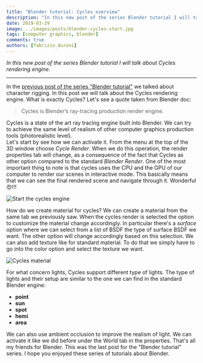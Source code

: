 ```yaml
---
title: "Blender tutorial: Cycles overview"
description: "In this new post of the series Blender tutorial I will talk about Cycles."
date: 2019-03-29
image: ../images/posts/blender-cycles-start.jpg
tags: [computer graphics, blender]
comments: true
authors: [fabrizio_duroni]
---
```


*In this new post of the series Blender tutorial I will talk about Cycles rendering engine.*

---

In the [previous post of the series "Blender tutorial"](/2019/03/28/blender-tutorial-14-armatures-character-rigging/)
we talked about character rigging. In this post we will talk about the Cycles rendering engine. What is exactly Cycles?
Let's see a quote taken from Blender doc:

> Cycles is Blender’s ray-tracing production render engine.

Cycles is a state of the art ray tracing engine built into Blender. We can try to achieve the same level of realism of
other computer graphics production tools (photorealistic level).  
Let's start by see how we can activate it. From the menu at the top of the 3D window choose *Cycle Render*. When we do
this operation, the render properties tab will change, as a consequence of the fact that Cycles as other option compared
to the standard *Blender Render*. One of the most important thing to note is that cycles uses the CPU and the GPU of our
computer to render our scenes in interactive mode. This basically means that we can see the final rendered scene and
navigate through it. Wonderful :heart_eyes:!!!

![Start the cycles engine](../images/posts/blender-cycles-start.jpg)

How do we create material for cycles? We can create a material from the same tab we previously saw. When the cycles
render is selected the option to customize the material change accordingly. In particular there's a *surface* option
where we can select from a list of BSDF the type of surface BSDF we want. The other option will change accordingly based
on this selection. We can also add texture like for standard material. To do that we simply have to go into the color
option and select the texture we want.

![Cycles material](../images/posts/blender-cycles-material.jpg)

For what concern lights, Cycles support different type of lights. The type of lights and their setup are similar to the
one we can find in the standard Blender engine:

* **point**
* **sun**
* **spot**
* **hemi**
* **area**

We can also use ambient occlusion to improve the realism of light. We can activate it like we did before under the World
tab in the properties. That's all my friends for Blender. This was the last post for the "Blender tutorial" series. I
hope you enjoyed these series of tutorials about Blender.
